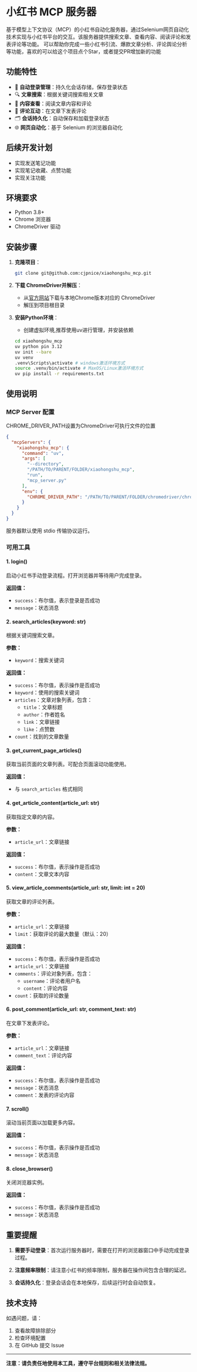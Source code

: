 # 小红书 MCP 服务器

基于模型上下文协议（MCP）的小红书自动化服务器，通过Selenium网页自动化技术实现与小红书平台的交互。该服务器提供搜索文章、查看内容、阅读评论和发表评论等功能。  可以帮助你完成一些小红书引流、爆款文章分析、评论舆论分析等功能，喜欢的可以给这个项目点个Star，或者提交PR增加新的功能

## 功能特性

- 🔐 **自动登录管理**：持久化会话存储，保存登录状态
- 🔍 **文章搜索**：根据关键词搜索相关文章
- 📖 **内容查看**：阅读文章内容和评论
- 💬 **评论互动**：在文章下发表评论
- 🗂️ **会话持久化**：自动保存和加载登录状态
- 🌐 **网页自动化**：基于 Selenium 的浏览器自动化

## 后续开发计划
- 实现发送笔记功能
- 实现笔记收藏、点赞功能
- 实现关注功能

## 环境要求

- Python 3.8+
- Chrome 浏览器
- ChromeDriver 驱动

## 安装步骤
1. **克隆项目**：
    ```bash
    git clone git@github.com:cjpnice/xiaohongshu_mcp.git
    ```
2. **下载 ChromeDriver并解压**：
   - 从[官方网站](https://chromedriver.chromium.org/)下载与本地Chrome版本对应的 ChromeDriver
   - 解压到项目根目录

3. **安装Python环境**：
    - 创建虚拟环境,推荐使用uv进行管理，并安装依赖
    ```bash
    cd xiaohongshu_mcp
    uv python pin 3.12
    uv init --bare
    uv venv
    .venv\Scripts\activate # windows激活环境方式
    source .venv/bin/activate # MaxOS/Linux激活环境方式
    uv pip install -r requirements.txt
    ```

## 使用说明

### MCP Server 配置
CHROME_DRIVER_PATH设置为ChromeDriver可执行文件的位置
```json
{
  "mcpServers": {
    "xiaohongshu_mcp": {
      "command": "uv",
      "args": [
        "--directory",
        "/PATH/TO/PARENT/FOLDER/xiaohongshu_mcp",
        "run",
        "mcp_server.py"
      ],
      "env": {
        "CHROME_DRIVER_PATH": "/PATH/TO/PARENT/FOLDER/chromedriver/chromedriver.exe"
      }
    }
  }
}
```

服务器默认使用 stdio 传输协议运行。

### 可用工具

#### 1. **login()**
启动小红书手动登录流程。打开浏览器并等待用户完成登录。

**返回值：**
- `success`：布尔值，表示登录是否成功
- `message`：状态消息

#### 2. **search_articles(keyword: str)**
根据关键词搜索文章。

**参数：**
- `keyword`：搜索关键词

**返回值：**
- `success`：布尔值，表示操作是否成功
- `keyword`：使用的搜索关键词
- `articles`：文章对象列表，包含：
  - `title`：文章标题
  - `author`：作者姓名
  - `link`：文章链接
  - `like`：点赞数
- `count`：找到的文章数量

#### 3. **get_current_page_articles()**
获取当前页面的文章列表。可配合页面滚动功能使用。

**返回值：**
- 与 `search_articles` 格式相同

#### 4. **get_article_content(article_url: str)**
获取指定文章的内容。

**参数：**
- `article_url`：文章链接

**返回值：**
- `success`：布尔值，表示操作是否成功
- `content`：文章文本内容

#### 5. **view_article_comments(article_url: str, limit: int = 20)**
获取文章的评论列表。

**参数：**
- `article_url`：文章链接
- `limit`：获取评论的最大数量（默认：20）

**返回值：**
- `success`：布尔值，表示操作是否成功
- `article_url`：文章链接
- `comments`：评论对象列表，包含：
  - `username`：评论者用户名
  - `content`：评论内容
- `count`：获取的评论数量

#### 6. **post_comment(article_url: str, comment_text: str)**
在文章下发表评论。

**参数：**
- `article_url`：文章链接
- `comment_text`：评论内容

**返回值：**
- `success`：布尔值，表示操作是否成功
- `message`：状态消息
- `comment`：发表的评论内容

#### 7. **scroll()**
滚动当前页面以加载更多内容。

**返回值：**
- `success`：布尔值，表示操作是否成功
- `message`：状态消息

#### 8. **close_browser()**
关闭浏览器实例。

**返回值：**
- `success`：布尔值，表示操作是否成功
- `message`：状态消息


## 重要提醒

1. **需要手动登录**：首次运行服务器时，需要在打开的浏览器窗口中手动完成登录过程。

2. **注意频率限制**：请注意小红书的频率限制，服务器在操作间包含合理的延迟。

3. **会话持久化**：登录会话会在本地保存，后续运行时会自动恢复。


## 技术支持

如遇问题，请：
1. 查看故障排除部分
2. 检查环境配置
3. 在 GitHub 提交 Issue

---

**注意：请负责任地使用本工具，遵守平台规则和相关法律法规。**